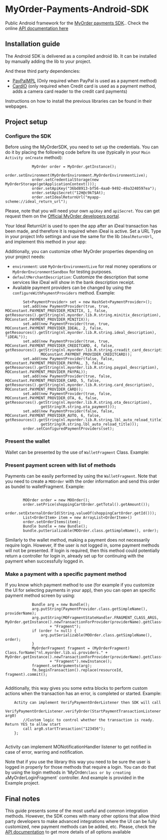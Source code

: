 MyOrder-Payments-Android-SDK
============================

Public Android framework for the [MyOrder payments SDK](http://myorder.nl/sdk).. Check the online [API documentation here](http://htmlpreview.github.io/?https://github.com/MyOrder/MyOrder-Payments-Android-SDK/blob/develop/docs/html/index.html) 

## Installation guide

The Android SDK is delivered as a compiled android lib. It can be installed by manually adding the lib to your project.


And these third party dependencies:

* [PayPalMPL](https://developer.paypal.com/webapps/developer/docs/classic/mobile/gs_MPL/) (Only required when PayPal is used as a payment method)
* [CardIO](https://www.jumio.com/) (only required when Credit card is used as a payment method, adds a camera card reader to the credit card payments)

Instructions on how to install the previous libraries can be found in their webpages.


## Project setup

### Configure the SDK


Before using the MyOrderSDK, you need to set up the credentials. You can do it by placing the following code before its use (typically in your `Main Activity onCreate` method):

```
			MyOrder order = MyOrder.getInstance();
			order.setEnvironment(MyOrderEnvironment.MyOrderEnvironmentLive);
			order.setCredentialStorage(new MyOrderStorage(getApplicationContext()));
			order.setApiKey("36bd8913-bf56-4aa0-9492-49a3240597ea");
			order.setApiSecret("12H@c9kT$At);
			order.setIdealReturnUrl("myapp-scheme://ideal_return_url");

```

Please, note that you will need your own `apiKey` and `apiSecret`. You can get request them on the [Official MyOrder developers portal](http://myorder.nl/sdk). 

Your Ideal ReturnUrl is used to open the app after an iDeal transaction has been made, and therefore it is required when iDeal is active. Set a URL Type in your project Info settings and use the same for the lib `IdealReturnUrl`, and implement this method in your app:

Additionally, you can customize other MyOrder properties depending on your project needs:

* `environment`: use `MyOrderEnvironmentLive` for real money operations or `MyOrderEnvironmentSandbox` for testing purposes.
* `defaultMerchantDescription`: Customize the description that some services like iDeal will show in the bank description receipt.
* Available payment providers can be changed by using the `configureWithPaymentProviders` method. Example:
```
		Set<PaymentProvider> set = new HashSet<PaymentProvider>();
		set.add(new PaymentProvider(true, true, MOConstant.PAYMENT_PROVIDER_MINITIX, 1, false, getResources().getString(nl.myorder.lib.R.string.minitix_description), MOConstant.PAYMENT_PROVIDER_MINITIX));
		set.add(new PaymentProvider(true, true, MOConstant.PAYMENT_PROVIDER_IDEAL, 2, false, getResources().getString(nl.myorder.lib.R.string.ideal_description), "iDEAL"));
		set.add(new PaymentProvider(true, true, MOConstant.PAYMENT_PROVIDER_CREDITCARD, 4, false, getResources().getString(nl.myorder.lib.R.string.creadit_card_description),
				MOConstant.PAYMENT_PROVIDER_CREDITCARD));
		set.add(new PaymentProvider(false, false, MOConstant.PAYMENT_PROVIDER_PAYPAL, 3, false, getResources().getString(nl.myorder.lib.R.string.paypal_description), MOConstant.PAYMENT_PROVIDER_PAYPAL));
		set.add(new PaymentProvider(true, false, MOConstant.PAYMENT_PROVIDER_CARD, 5, false, getResources().getString(nl.myorder.lib.R.string.card_description), MOConstant.PAYMENT_PROVIDER_CARD));
		set.add(new PaymentProvider(true, false, MOConstant.PAYMENT_PROVIDER_OTA, 6, false, getResources().getString(nl.myorder.lib.R.string.ota_description),
				getString(R.string.ota_payment)));
		set.add(new PaymentProvider(false, false, MOConstant.PAYMENT_PROVIDER_AUTO, 6, false, getResources().getString(nl.myorder.lib.R.string.lbl_auto_reload_title),
				getString(R.string.lbl_auto_reload_title)));
		order.setConfiguredPaymentProviders(set);
```

### Present the wallet

Wallet can be presented by the use of `WalletFragment` Class. Example:

### Present payment screen with list of methods

Payments can be easily performed by using the `WalletFragment`. Note that you need to create a `MOOrder` with the order information and send this order as bundel to walletFragment. Example:

```

		MOOrder order = new MOOrder();
		order.setPrice(shoppingCartOrder.getTotal().getAmount());
		order.setExternalOrderId(String.valueOf(shoppingCartOrder.getId()));
		List<OrderItem> item = new ArrayList<OrderItem>()
		order.setOrderItems(item);
		Bundle bundle = new Bundle();
		bundle.putSerializable(MOOrder.class.getSimpleName(), order);

```

Similarly to the wallet method, making a payment does not necessarily require login. However, If the user is not logged in, some payment methods will not be presented. If login is required, then this method could potentially return a controller for login in, already set up for continuing with the payment when successfully logged in.

### Make a payment with a specific payment method

If you know which payment method to use (for example if you customize the UI for selecting payments in your app), then you can open an specific payment method screen by using:

```
			Bundle arg = new Bundle();
			arg.putString(PaymentProvider.class.getSimpleName(), providerName);
			arg.putString(MOFragmentStateHandler.FRAGMENT_CLASS_ARGS, MyOrder.getInstance().newTransactionForProvider(providerName).getClass().getSimpleName()
					+ "Fragment");
			if (order != null) {
				arg.putSerializable(MOOrder.class.getSimpleName(), order);
			}
			MyOrderFragment fragment = (MyOrderFragment) Class.forName("nl.myorder.lib.ui.providers." + MyOrder.getInstance().newTransactionForProvider(providerName).getClass().getSimpleName()
					+ "Fragment").newInstance();
			fragment.setArguments(arg);
			fm.beginTransaction().replace(resourceId, fragment).commit();
			
```

Additionally, this way gives you some extra blocks to perform custom actions when the transaction has an error, is completed or started. Example:


```
	Actity can implement VerifyPaymentOrderListener then SDK will call 
		VerifyPaymentOrderListener.verifyOrder(StartPaymentTransactionListener arg0) 
        //Custom logic to control whether the transaction is ready. Return YES to allow start
        call arg0.startTransaction("123456");
    };
	
```
Activity can implement MONotificationHandler listener to get notified in case of error, warring and notification.

Note that if you use the library this way you need to be sure the user is logged in properly for those methods that require a login. You can do that by using the login methods in 'MyOrder` class or by creating a `MyOrderLoginFragment` controller. And example is provided in the Example project.

## Final notes

This guide presents some of the most useful and common integration methods. However, the SDK comes with many other options that allow third party developers to make advanced integrations where the UI can be fully customized, new payment methods can be added, etc.
Please, check the [API documentation](http://htmlpreview.github.io/?https://github.com/MyOrder/MyOrder-Payments-Android-SDK/blob/develop/docs/html/index.html) to get more details of all options available